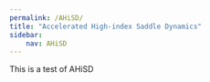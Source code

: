 ```yaml
---
permalink: /AHiSD/
title: "Accelerated High-index Saddle Dynamics"
sidebar:
    nav: AHiSD
---
```


This is a test of AHiSD
